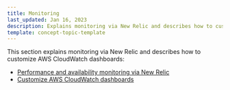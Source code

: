```yaml
---
title: Monitoring
last_updated: Jan 16, 2023
description: Explains monitoring via New Relic and describes how to customize AWS CloudWatch dashboards
template: concept-topic-template
---
```


This section explains monitoring via New Relic and describes how to customize AWS CloudWatch dashboards:  

* [Performance and availability monitoring via New Relic](/docs/cloud/dev/spryker-cloud-commerce-os/monitoring/performance-and-availability-monitoring-via-new-relic.html)
* [Customize AWS CloudWatch dashboards](/docs/cloud/dev/spryker-cloud-commerce-os/monitoring/customize-aws-cloudwatch-dashboards.html)
